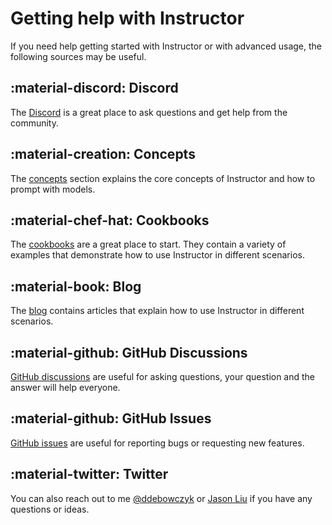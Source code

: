 # Getting help with Instructor

If you need help getting started with Instructor or with advanced usage, the following sources may be useful.

## :material-discord: Discord

The [Discord](https://discord.gg/CV8sPM5k5Y) is a great place to ask questions and get help from the community.

## :material-creation: Concepts

The [concepts](concepts/prompting.md) section explains the core concepts of Instructor and how to prompt with models.

## :material-chef-hat: Cookbooks

The [cookbooks](examples/index.md) are a great place to start. They contain a variety of examples that demonstrate how to use Instructor in different scenarios.

## :material-book: Blog

The [blog](blog/index.md) contains articles that explain how to use Instructor in different scenarios.

## :material-github: GitHub Discussions

[GitHub discussions](https://github.com/cognesy/instructor-php/discussions) are useful for asking questions, your question and the answer will help everyone.

## :material-github: GitHub Issues

[GitHub issues](https://github.com/cognesy/instructor-php/issues) are useful for reporting bugs or requesting new features.

## :material-twitter: Twitter

You can also reach out to me [@ddebowczyk](https://twitter.com/ddebowczyk) or [Jason Liu](https://twitter.com/jxnlco) if you have any questions or ideas.
